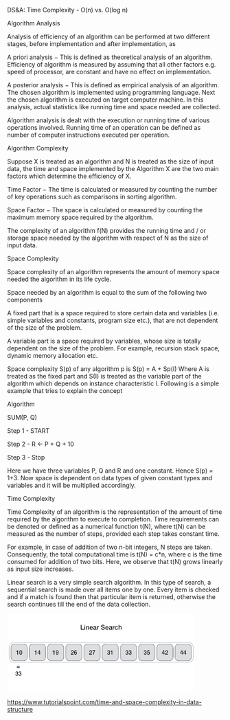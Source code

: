 DS&A: Time Complexity - O(n) vs. O(log n)

Algorithm Analysis

Analysis of efficiency of an algorithm can be performed at two different stages, before implementation and after implementation, as

A priori analysis − This is defined as theoretical analysis of an algorithm. Efficiency of algorithm is measured by assuming that all other factors e.g. speed of processor, are constant and have no effect on implementation.

A posterior analysis − This is defined as empirical analysis of an algorithm. The chosen algorithm is implemented using programming language. Next the chosen algorithm is executed on target computer machine. In this analysis, actual statistics like running time and space needed are collected.

Algorithm analysis is dealt with the execution or running time of various operations involved. Running time of an operation can be defined as number of computer instructions executed per operation.

Algorithm Complexity

Suppose X is treated as an algorithm and N is treated as the size of input data, the time and space implemented by the Algorithm X are the two main factors which determine the efficiency of X.

Time Factor − The time is calculated or measured by counting the number of key operations such as comparisons in sorting algorithm.

Space Factor − The space is calculated or measured by counting the maximum memory space required by the algorithm.

The complexity of an algorithm f(N) provides the running time and / or storage space needed by the algorithm with respect of N as the size of input data.

Space Complexity

Space complexity of an algorithm represents the amount of memory space needed the algorithm in its life cycle.

Space needed by an algorithm is equal to the sum of the following two components

A fixed part that is a space required to store certain data and variables (i.e. simple variables and constants, program size etc.), that are not dependent of the size of the problem.

A variable part is a space required by variables, whose size is totally dependent on the size of the problem. For example, recursion stack space, dynamic memory allocation etc.

Space complexity S(p) of any algorithm p is S(p) = A + Sp(I) Where A is treated as the fixed part and S(I) is treated as the variable part of the algorithm which depends on instance characteristic I. Following is a simple example that tries to explain the concept

Algorithm

SUM(P, Q)

Step 1 - START

Step 2 - R ← P + Q + 10

Step 3 - Stop

Here we have three variables P, Q and R and one constant. Hence S(p) = 1+3. Now space is dependent on data types of given constant types and variables and it will be multiplied accordingly.

Time Complexity

Time Complexity of an algorithm is the representation of the amount of time required by the algorithm to execute to completion. Time requirements can be denoted or defined as a numerical function t(N), where t(N) can be measured as the number of steps, provided each step takes constant time.

For example, in case of addition of two n-bit integers, N steps are taken. Consequently, the total computational time is t(N) = c\*n, where c is the time consumed for addition of two bits. Here, we observe that t(N) grows linearly as input size increases.

Linear search is a very simple search algorithm. In this type of search, a sequential search is made over all items one by one. Every item is checked and if a match is found then that particular item is returned, otherwise the search continues till the end of the data collection.

![Linear Search Animation](media/9ba362fd1cb889120f307638e2ecb8f4.gif)

<https://www.tutorialspoint.com/time-and-space-complexity-in-data-structure>
